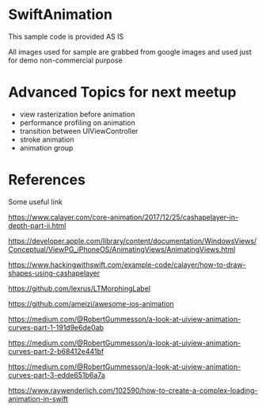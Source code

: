#  SwiftAnimation

This sample code is provided AS IS

All images used for sample are grabbed from google images and used just for demo non-commercial purpose


# Advanced Topics for next meetup

-   view rasterization before animation
-   performance profiling on animation
-   transition between UIViewController
-   stroke animation
-   animation group


# References

Some useful link

https://www.calayer.com/core-animation/2017/12/25/cashapelayer-in-depth-part-ii.html

https://developer.apple.com/library/content/documentation/WindowsViews/Conceptual/ViewPG_iPhoneOS/AnimatingViews/AnimatingViews.html

https://www.hackingwithswift.com/example-code/calayer/how-to-draw-shapes-using-cashapelayer

https://github.com/lexrus/LTMorphingLabel

https://github.com/ameizi/awesome-ios-animation

https://medium.com/@RobertGummesson/a-look-at-uiview-animation-curves-part-1-191d9e6de0ab

https://medium.com/@RobertGummesson/a-look-at-uiview-animation-curves-part-2-b68412e441bf

https://medium.com/@RobertGummesson/a-look-at-uiview-animation-curves-part-3-edde651b6a7a

https://www.raywenderlich.com/102590/how-to-create-a-complex-loading-animation-in-swift


